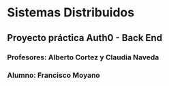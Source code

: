 # Sistemas Distribuidos
## Proyecto práctica Auth0 - Back End

### Profesores: Alberto Cortez y Claudia Naveda
### Alumno: Francisco Moyano
